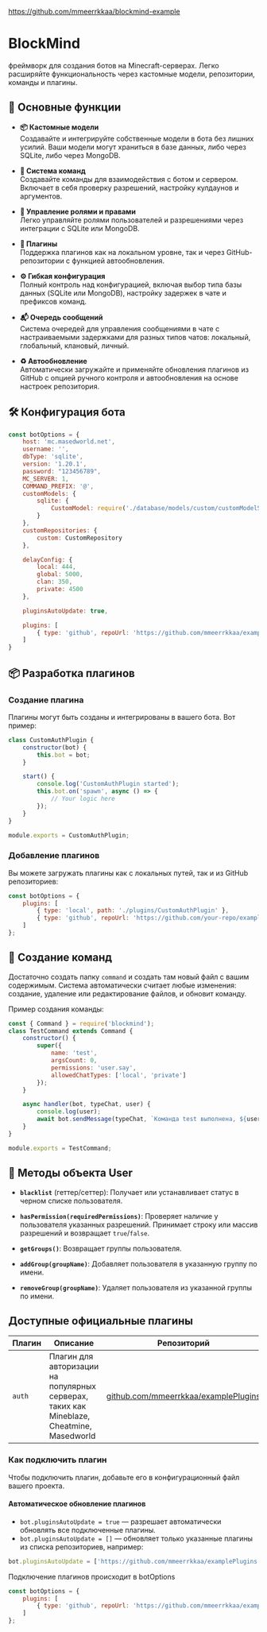 https://github.com/mmeerrkkaa/blockmind-example




# BlockMind

фреймворк для создания ботов на Minecraft-серверах. Легко расширяйте функциональность через кастомные модели, репозитории, команды и плагины.

## 🔑 Основные функции

- **📦 Кастомные модели**  
  Создавайте и интегрируйте собственные модели в бота без лишних усилий. Ваши модели могут храниться в базе данных, либо через SQLite, либо через MongoDB.

- **💬 Система команд**  
  Создавайте команды для взаимодействия с ботом и сервером. Включает в себя проверку разрешений, настройку кулдаунов и аргументов.

- **🔐 Управление ролями и правами**  
  Легко управляйте ролями пользователей и разрешениями через интеграции с SQLite или MongoDB.

- **🔌 Плагины**  
  Поддержка плагинов как на локальном уровне, так и через GitHub-репозитории с функцией автообновления.

- **⚙️ Гибкая конфигурация**  
  Полный контроль над конфигурацией, включая выбор типа базы данных (SQLite или MongoDB), настройку задержек в чате и префиксов команд.

- **📬 Очередь сообщений**  
  Система очередей для управления сообщениями в чате с настраиваемыми задержками для разных типов чатов: локальный, глобальный, клановый, личный.

- **♻️ Автообновление**  
  Автоматически загружайте и применяйте обновления плагинов из GitHub с опцией ручного контроля и автообновления на основе настроек репозитория.

## 🛠 Конфигурация бота

```javascript
const botOptions = {
    host: 'mc.masedworld.net', 
    username: '',
    dbType: 'sqlite',
    version: '1.20.1',
    password: "123456789",
    MC_SERVER: 1,
    COMMAND_PREFIX: '@',
    customModels: {
        sqlite: {
            CustomModel: require('./database/models/custom/customModelSQLite')
        }
    },
    customRepositories: {
        custom: CustomRepository
    },

    delayConfig: {
        local: 444,
        global: 5000,
        clan: 350,
        private: 4500
    },

    pluginsAutoUpdate: true,

    plugins: [
        { type: 'github', repoUrl: 'https://github.com/mmeerrkkaa/examplePlugins', localPath: './plugins/CustomAuthPlugin' }
    ]
}
```

## 📦 Разработка плагинов

### Создание плагина

Плагины могут быть созданы и интегрированы в вашего бота. Вот пример:

```javascript
class CustomAuthPlugin {
    constructor(bot) {
        this.bot = bot;
    }

    start() {
        console.log('CustomAuthPlugin started');
        this.bot.on('spawn', async () => {
            // Your logic here
        });
    }
}

module.exports = CustomAuthPlugin;
```

### Добавление плагинов

Вы можете загружать плагины как с локальных путей, так и из GitHub репозиториев:

```javascript
const botOptions = {
    plugins: [
        { type: 'local', path: './plugins/CustomAuthPlugin' },
        { type: 'github', repoUrl: 'https://github.com/your-repo/examplePlugins', localPath: './plugins/examplePlugin' }
    ]
};
```


## 💬 Создание команд

Достаточно создать папку `command` и создать там новый файл с вашим содержимым. Система автоматически считает любые изменения: создание, удаление или редактирование файлов, и обновит команду.

Пример создания команды:

```javascript
const { Command } = require('blockmind');
class TestCommand extends Command {
    constructor() {
        super({
            name: 'test',
            argsCount: 0,
            permissions: 'user.say',
            allowedChatTypes: ['local', 'private']
        });
    }

    async handler(bot, typeChat, user) {
        console.log(user);
        await bot.sendMessage(typeChat, `Команда test выполнена, ${user.username}!`, user.username);
    }
}

module.exports = TestCommand;
```


## 👤 Методы объекта User

- **`blacklist`** (геттер/сеттер): Получает или устанавливает статус в черном списке пользователя.

- **`hasPermission(requiredPermissions)`**: Проверяет наличие у пользователя указанных разрешений. Принимает строку или массив разрешений и возвращает `true`/`false`.

- **`getGroups()`**: Возвращает группы пользователя.

- **`addGroup(groupName)`**: Добавляет пользователя в указанную группу по имени.

- **`removeGroup(groupName)`**: Удаляет пользователя из указанной группы по имени.





## Доступные официальные плагины

| Плагин   | Описание                                                                                  | Репозиторий                                                                                                      |
|----------|--------------------------------------------------------------------------------------------|------------------------------------------------------------------------------------------------------------------|
| `auth`   | Плагин для авторизации на популярных серверах, таких как Mineblaze, Cheatmine, Masedworld  | [github.com/mmeerrkkaa/examplePlugins](https://github.com/mmeerrkkaa/examplePlugins)                              |



### Как подключить плагин

Чтобы подключить плагин, добавьте его в конфигурационный файл вашего проекта.

#### Автоматическое обновление плагинов

- `bot.pluginsAutoUpdate = true` — разрешает автоматически обновлять все подключенные плагины.
- `bot.pluginsAutoUpdate = []` — обновляет только указанные плагины из списка репозиториев, например:
 
```js
bot.pluginsAutoUpdate = ['https://github.com/mmeerrkkaa/examplePlugins'];
```

Подключение плагинов происходит в botOptions

```js
const botOptions = {
    plugins: [
        { type: 'github', repoUrl: 'https://github.com/mmeerrkkaa/examplePlugins', localPath: './plugins/CustomAuthPlugin' }
    ]
};
```
